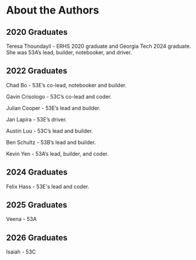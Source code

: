# About the Authors

## 2020 Graduates

Teresa Thoundayil - ERHS 2020 graduate and Georgia Tech 2024 graduate. She was 53A’s lead, builder, notebooker, and driver.

## 2022 Graduates

Chad Bo - 53E’s co-lead, notebooker and builder.

Gavin Crisologo - 53C’s co-lead and coder.

Julian Cooper - 53E’s lead and builder.

Jan Lapira - 53E’s driver.

Austin Luu - 53C’s lead and builder.

Ben Schultz - 53B’s lead and builder.

Kevin Yen - 53A’s lead, builder, and coder.

## 2024 Graduates

Felix Hass - 53E's lead and coder.

## 2025 Graduates

Veena - 53A

## 2026 Graduates

Isaiah - 53C

